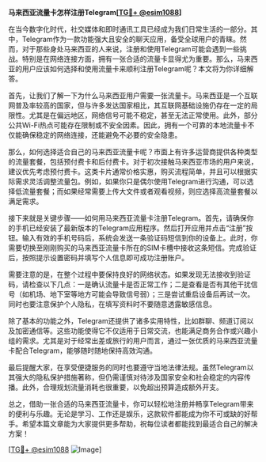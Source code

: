 **马来西亚流量卡怎样注册Telegram[[TG💪+ @esim1088](https://t.me/s/esim1088)]**

在当今数字化时代，社交媒体和即时通讯工具已经成为我们日常生活的一部分。其中，Telegram作为一款功能强大且安全的聊天应用，备受全球用户的青睐。然而，对于那些身处马来西亚的人来说，注册和使用Telegram可能会遇到一些挑战。特别是在网络连接方面，拥有一张合适的流量卡显得尤为重要。那么，马来西亚的用户应该如何选择和使用流量卡来顺利注册Telegram呢？本文将为你详细解答。

首先，让我们了解一下为什么马来西亚用户需要一张流量卡。马来西亚是一个互联网普及率较高的国家，但与许多发达国家相比，其互联网基础设施仍存在一定的局限性。尤其是在偏远地区，网络信号可能不稳定，甚至无法正常使用。此外，部分公共Wi-Fi热点可能存在限制或不安全因素。因此，拥有一个可靠的本地流量卡不仅能确保稳定的网络连接，还能避免不必要的安全隐患。

那么，如何选择适合自己的马来西亚流量卡呢？市面上有许多运营商提供各种类型的流量套餐，包括预付费卡和后付费卡。对于初次接触马来西亚市场的用户来说，建议优先考虑预付费卡。这类卡片通常价格实惠，购买流程简单，并且可以根据实际需求灵活调整流量包。例如，如果你只是偶尔使用Telegram进行沟通，可以选择低流量套餐；而如果经常需要上传大文件或者观看视频，则应选择高流量套餐以满足需求。

接下来就是关键步骤——如何用马来西亚流量卡注册Telegram。首先，请确保你的手机已经安装了最新版本的Telegram应用程序。然后打开应用并点击“注册”按钮。输入有效的手机号码后，系统会发送一条验证码短信到你的设备上。此时，你需要切换至刚刚购买的马来西亚流量卡所在的SIM卡槽中接收这条短信。完成验证后，按照提示设置密码并填写个人信息即可成功注册账户。

需要注意的是，在整个过程中要保持良好的网络状态。如果发现无法接收到验证码，请检查以下几点：一是确认流量卡是否正常工作；二是查看是否有其他干扰信号（如机场、地下室等地方可能会导致信号弱）；三是尝试重启设备后再试一次。同时也要注意保护个人隐私，在填写资料时不要随意透露敏感信息。

除了基本的功能之外，Telegram还提供了诸多实用特性，比如群聊、频道订阅以及加密通信等。这些功能使得它不仅适用于日常交流，也能满足商务合作或兴趣小组的需求。尤其是对于经常出差或旅行的用户而言，通过一张优质的马来西亚流量卡配合Telegram，能够随时随地保持高效沟通。

最后提醒大家，在享受便捷服务的同时也要遵守当地法律法规。虽然Telegram以其强大的隐私保护措施著称，但仍需谨慎对待涉及国家安全和社会稳定的内容传播。此外，合理规划流量消耗也很重要，以免超出预算造成额外开支。

总之，借助一张合适的马来西亚流量卡，你可以轻松地注册并畅享Telegram带来的便利与乐趣。无论是学习、工作还是娱乐，这款软件都能成为你不可或缺的好帮手。希望本篇文章能为大家提供更多帮助，祝每位读者都能找到最适合自己的解决方案！

[[TG💪+ @esim1088](https://t.me/s/esim1088) ![Image](https://i.postimg.cc/4NQfJmqS/Snipaste-2025-05-13-00-14-12.png)]